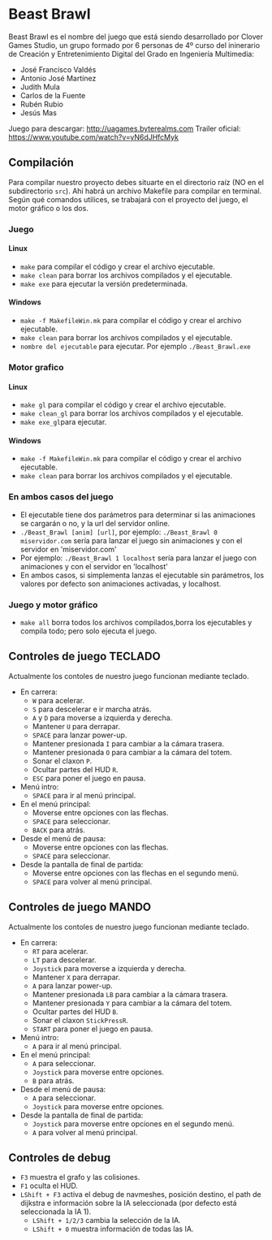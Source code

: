 # Beast Brawl
Beast Brawl es el nombre del juego que está siendo desarrollado por Clover Games Studio, un grupo formado por 6 personas de 4º curso del ininerario de Creación y Entretenimiento Digital del Grado en Ingeniería Multimedia:
* José Francisco Valdés
* Antonio José Martínez
* Judith Mula
* Carlos de la Fuente
* Rubén Rubio
* Jesús Mas

Juego para descargar: http://uagames.byterealms.com
Trailer oficial: https://www.youtube.com/watch?v=yN6dJHfcMyk
## Compilación

Para compilar nuestro proyecto debes situarte en el directorio raíz (NO en el subdirectorio `src`). Ahí habrá un archivo Makefile para compilar en terminal. Según qué comandos utilices, se trabajará con el proyecto del juego, el motor gráfico o los dos.

### **Juego**
#### Linux
* `make` para compilar el código y crear el archivo ejecutable.
* `make clean` para borrar los archivos compilados y el ejecutable.
* `make exe` para ejecutar la versión predeterminada.

#### Windows
* `make -f MakefileWin.mk` para compilar el código y crear el archivo ejecutable.
* `make clean` para borrar los archivos compilados y el ejecutable.
* `nombre del ejecutable` para ejecutar. Por ejemplo `./Beast_Brawl.exe`

### **Motor grafico**
#### Linux
* `make gl` para compilar el código y crear el archivo ejecutable.
* `make clean_gl` para borrar los archivos compilados y el ejecutable.
* `make exe_gl`para ejecutar.

#### Windows
* `make -f MakefileWin.mk` para compilar el código y crear el archivo ejecutable.
* `make clean` para borrar los archivos compilados y el ejecutable.



### En ambos casos del juego
* El ejecutable tiene dos parámetros para determinar si las animaciones se cargarán o no, y la url del servidor online.
* `./Beast_Brawl [anim] [url]`, por ejemplo: `./Beast_Brawl 0 miservidor.com` sería para lanzar el juego sin animaciones y con el servidor en 'miservidor.com'
* Por ejemplo: `./Beast_Brawl 1 localhost` sería para lanzar el juego con animaciones y con el servidor en 'localhost'
* En ambos casos, si simplementa lanzas el ejecutable sin parámetros, los valores por defecto son animaciones activadas, y localhost.


### Juego y motor gráfico
* `make all` borra todos los archivos compilados,borra los ejecutables y compila todo; pero solo ejecuta el juego.


## Controles de juego TECLADO
Actualmente los contoles de nuestro juego funcionan mediante teclado.
 * En carrera: 
    * `W` para acelerar.
    * `S` para descelerar e ir marcha atrás.
    * `A` y `D` para moverse a izquierda y derecha.
    * Mantener `U` para derrapar.
    * `SPACE` para lanzar power-up.
    * Mantener presionada `I` para cambiar a la cámara trasera.
    * Mantener presionada `O` para cambiar a la cámara del totem.
    * Sonar el claxon `P`.
    * Ocultar partes del HUD `R`.
    * `ESC` para poner el juego en pausa.
 * Menú intro:
    * `SPACE` para ir al menú principal.
 * En el menú principal:
    * Moverse entre opciones con las flechas.
    * `SPACE` para seleccionar.
    * `BACK` para atrás.
 * Desde el menú de pausa:
    * Moverse entre opciones con las flechas.
    * `SPACE` para seleccionar.
 * Desde la pantalla de final de partida:
    * Moverse entre opciones con las flechas en el segundo menú.
    * `SPACE` para volver al menú principal.

## Controles de juego MANDO
Actualmente los contoles de nuestro juego funcionan mediante teclado.
 * En carrera: 
    * `RT` para acelerar.
    * `LT` para descelerar.
    * `Joystick` para moverse a izquierda y derecha.
    * Mantener `X` para derrapar.
    * `A` para lanzar power-up.
    * Mantener presionada `LB` para cambiar a la cámara trasera.
    * Mantener presionada `Y` para cambiar a la cámara del totem.
    * Ocultar partes del HUD `B`.
    * Sonar el claxon `StickPressR`.
    * `START` para poner el juego en pausa.
 * Menú intro:
    * `A` para ir al menú principal.
 * En el menú principal:
    * `A` para seleccionar.
    * `Joystick` para moverse entre opciones.
    * `B` para atrás.
 * Desde el menú de pausa:
    * `A` para seleccionar.
    * `Joystick` para moverse entre opciones.
 * Desde la pantalla de final de partida:
    * `Joystick` para moverse entre opciones en el segundo menú.
    * `A` para volver al menú principal.

 
 ## Controles de debug
 * `F3` muestra el grafo y las colisiones.
 * `F1` oculta el HUD.
 * `LShift + F3` activa el debug de navmeshes, posición destino, el path de dijkstra e información sobre la IA seleccionada (por defecto está seleccionada la IA 1).
     * `LShift + 1/2/3` cambia la selección de la IA.
     * `LShift + 0` muestra información de todas las IA.
